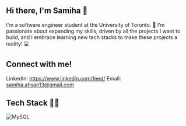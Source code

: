 ## Hi there, I'm Samiha 👋

I'm a software engineer student at the University of Toronto. 🏫 
I’m passionate about expanding my skills, driven by all the projects I want to build, and I embrace learning new tech stacks to make these projects a reality! 💻

## Connect with me! 
LinkedIn: https://www.linkedin.com/feed/
Email: samiha.ahsan13@gmail.com

## Tech Stack 👩‍💻
![MySQL](https://img.shields.io/badge/mysql-4479A1.svg?style=for-the-badge&logo=mysql&logoColor=white)













